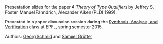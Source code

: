 
Presentation slides for the paper *A Theory of Type Qualifiers* by Jeffrey S. Foster, Manuel Fähndrich, Alexander Aiken (PLDI 1999).

Presented in a paper discussion session during the [Synthesis, Analysis, and Verification](http://lara.epfl.ch/w/sav15:top) class at EPFL, spring semester 2015.

Authors: [Georg Schmid](https://github.com/gsps/) and [Samuel Grütter](https://github.com/samuelgruetter)

